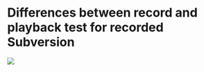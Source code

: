 # Differences between record and playback test for recorded Subversion

![](https://user-images.githubusercontent.com/82182/59253263-b7fcfe00-8c25-11e9-81c3-62111bfe197b.png)
